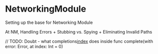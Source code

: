 # NetworkingModule
Setting up the base for Networking Module

At NM, Handling Errors + Stubbing vs. Spying + Eliminating Invalid Paths 

// TODO: Doubt - what completions[index](error) does
inside func complete(with error: Error, at index: Int = 0)
